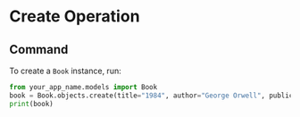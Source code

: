 # Create Operation

## Command
To create a `Book` instance, run:

```python
from your_app_name.models import Book
book = Book.objects.create(title="1984", author="George Orwell", publication_year=1949)
print(book)

